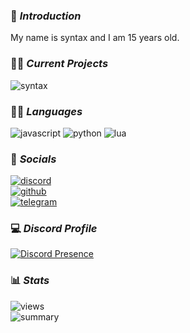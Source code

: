 ### 👋 _Introduction_
My name is syntax and I am 15 years old.


### 👷‍♂️ _Current Projects_
![syntax](https://img.shields.io/badge/syntax%20multi%20tool-FF00FF?style=for-the-badge&logo=wikiquote&logoColor=white)


### 👨‍💻 _Languages_
![javascript](https://img.shields.io/badge/JavaScript-2b2b2b?style=for-the-badge&logo=javascript&logoColor=F7DF1E)
![python](https://img.shields.io/badge/Python-3776AB?style=for-the-badge&logo=python&logoColor=white)
![lua](https://img.shields.io/badge/Lua-2C2D72?style=for-the-badge&logo=lua&logoColor=white)


### 📲 _Socials_
[![discord](https://img.shields.io/badge/discord-.syntax__.-5865F2?style=for-the-badge&logo=discord&logoColor=white)](https://discord.com/users/845270168221646889)
<br>
[![github](https://img.shields.io/badge/github-syntax%2087-181717?style=for-the-badge&logo=github&logoColor=white)](https://github.com/syntax-87)
<br>
[![telegram](https://img.shields.io/badge/telegram-syntax__87-26A5E4?style=for-the-badge&logo=telegram&logoColor=white)](https://t.me/syntax_87)


### 💻 _Discord Profile_
[![Discord Presence](https://lanyard.cnrad.dev/api/845270168221646889?&borderRadius=20px&idleMessage=Probably%20sleeping)](https://discord.com/users/845270168221646889)


### 📊 _Stats_
![views](https://komarev.com/ghpvc/?username=syntax-87)
<br>
![summary](http://github-profile-summary-cards.vercel.app/api/cards/profile-details?username=syntax-87&theme=github_dark)
